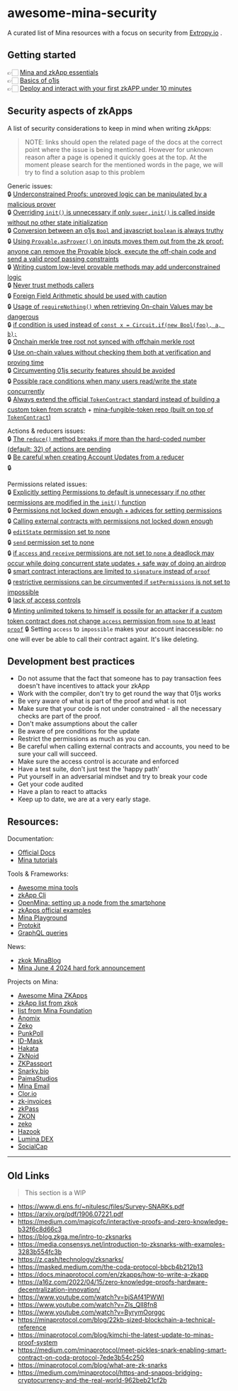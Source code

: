 # awesome-mina-security

A curated list of Mina resources with a focus on security from [Extropy.io](https://www.extropy.io/) .

## Getting started
👉🏻 [Mina and zkApp essentials](./GettingStarted/MinaAndZkAppEssentials.md)\
👉🏻 [Basics of o1js](./GettingStarted/o1jsBasics.md)\
👉🏻 [Deploy and interact with your first zkAPP under 10 minutes](./GettingStarted/deployIn10min.md) 

## Security aspects of zkApps
A list of security considerations to keep in mind when writing zkApps:
>NOTE: links should open the related page of the docs at the correct point where the issue is being mentioned. However for unknown reason after a page is opened it quickly goes at the top. At the moment please search for the mentioned words in the page, we will try to find a solution asap to this problem

Generic issues:\
🔒 [Underconstrained Proofs: unproved logic can be manipulated by a malicious prover](https://docs.minaprotocol.com/zkapps/writing-a-zkapp/introduction-to-zkapps/secure-zkapps#:~:text=exploit%20your%20application.-,Underconstrained,-proofs%3A%20Successfully%20%22calling)\
🔒 [Overriding `init()` is unnecessary if only `super.init()` is called inside without no other state initialization](https://docs.minaprotocol.com/zkapps/writing-a-zkapp/introduction-to-zkapps/smart-contracts#initializing-state)\
🔒 [Conversion between an o1js `Bool` and javascript `boolean` is always truthy](https://docs.minaprotocol.com/zkapps/writing-a-zkapp/introduction-to-zkapps/secure-zkapps#rolling-your-own-provable-methods:~:text=boolean%2C%20is%20always-,truthy,-%2C%20so%20this%20always)\
🔒 [Using `Provable.asProver()` on inputs moves them out from the zk proof: anyone can remove the Provable block, execute the off-chain code and send a valid proof passing constraints](https://docs.minaprotocol.com/zkapps/writing-a-zkapp/introduction-to-zkapps/secure-zkapps#fix-adding-the-missing-constraints:~:text=as%20well.%20Progress!%20%F0%9F%9A%80-,However,-%2C%20the%20statement%20about)\
🔒 [Writing custom low-level provable methods may add underconstrained logic](https://docs.minaprotocol.com/zkapps/writing-a-zkapp/introduction-to-zkapps/secure-zkapps#rolling-your-own-provable-methods)\
🔒 [Never trust methods callers](https://docs.minaprotocol.com/zkapps/writing-a-zkapp/introduction-to-zkapps/secure-zkapps#second-problem-we-trusted-the-caller)\
🔒 [Foreign Field Arithmetic should be used with caution](https://docs.minaprotocol.com/zkapps/o1js/foreign-fields#three-kinds-of-foreign-fields)\
🔒 [Usage of `requireNothing()` when retrieving On-chain Values may be dangerous](https://docs.minaprotocol.com/zkapps/o1js/foreign-fields#three-kinds-of-foreign-fields)\
🔒 [if condition is used instead of `const x = Circuit.if(new Bool(foo), a, b);`](https://docs.minaprotocol.com/zkapps/o1js/basic-concepts#conditionals)\
🔒 [Onchain merkle tree root not synced with offchain merkle root](https://docs.minaprotocol.com/zkapps/o1js/merkle-tree#:~:text=is%20always%20in-,sync,-with%20the%20actual)\
🔒 [Use on-chain values without checking them both at verification and proving time](https://docs.minaprotocol.com/zkapps/writing-a-zkapp/introduction-to-zkapps/smart-contracts#:~:text=off%2Dchain%20execution.-,When,-you%20use%20an)\
🔒 [Circumventing 01js security features should be avoided](https://docs.minaprotocol.com/zkapps/writing-a-zkapp/introduction-to-zkapps/secure-zkapps#fix-adding-the-missing-constraints:~:text=flag%20in%20general.-,Security,-advice%20%232%3A%20Don%27t)\
🔒 [Possible race conditions when many users read/write the state concurrently](https://docs.minaprotocol.com/zkapps/writing-a-zkapp/introduction-to-zkapps/smart-contracts#:~:text=and%20update%20state-,concurrently,-.%20It%20is%20applicable)\
🔒 [Always extend the official `TokenContract` standard instead of building a custom token from scratch](https://docs.minaprotocol.com/zkapps/writing-a-zkapp/introduction-to-zkapps/secure-zkapps#when-developing-a-token-extend-a-standard-token-contract) + [mina-fungible-token repo (built on top of `TokenContract`)](https://github.com/MinaFoundation/mina-le-token)

Actions & reducers issues:\
🔒 [The `reduce()` method breaks if more than the hard-coded number (default: 32) of actions are pending](https://docs.minaprotocol.com/zkapps/writing-a-zkapp/feature-overview/actions-and-reducer)\
🔒 [Be careful when creating Account Updates from a reducer](https://docs.minaprotocol.com/zkapps/writing-a-zkapp/introduction-to-zkapps/secure-zkapps#dont-deadlock-your-zkapp-by-interacting-with-unknown-accounts:~:text=accounts%20from%20a-,reducer,-%2C%20or%20in%20any)\
🔒

Permissions related issues:\
🔒 [Explicitly setting Permissions to default is unnecessary if no other permissions are modified in the `init()` function](https://docs.minaprotocol.com/zkapps/writing-a-zkapp/feature-overview/permissions#default-permissions:~:text=send%3A%20Permissions.proof()%2C-,Alternatively,-%2C%20you%20can%20just)\
🔒 [Permissions not locked down enough + advices for setting permissions](https://docs.minaprotocol.com/zkapps/writing-a-zkapp/introduction-to-zkapps/secure-zkapps#lock-down-permissions-as-much-as-possible)\
🔒 [Calling external contracts with permissions not locked down enough](https://docs.minaprotocol.com/zkapps/writing-a-zkapp/introduction-to-zkapps/secure-zkapps#only-call-external-contracts-with-locked-down-permissions)\
🔒 [`editState` permission set to none](https://docs.minaprotocol.com/zkapps/writing-a-zkapp/feature-overview/permissions#types-of-permissions:~:text=the%20smart%20contract.-,However,-%2C%20imagine%20if%20a)\
🔒 [`send` permission set to none](https://docs.minaprotocol.com/zkapps/writing-a-zkapp/feature-overview/permissions#default-permissions)\
🔒 [if `access` and `receive` permissions are not set to `none` a deadlock may occur while doing concurrent state updates + safe way of doing an airdrop](https://docs.minaprotocol.com/zkapps/writing-a-zkapp/introduction-to-zkapps/secure-zkapps#dont-deadlock-your-zkapp-by-interacting-with-unknown-accounts)\
🔒 [smart contract interactions are limited to `signature` instead of `proof`](https://docs.minaprotocol.com/zkapps/writing-a-zkapp/feature-overview/permissions#example-unsecurecontract:~:text=the%20transaction%20succeeds.-,However,-%2C%20this%20way%20of)\
🔒 [restrictive permissions can be circumvented if `setPermissions` is not set to impossible](https://docs.minaprotocol.com/zkapps/writing-a-zkapp/feature-overview/permissions#example-impossible-to-upgrade:~:text=For%20the-,sake,-of%20security%2C%20it)\
🔒 [lack of access controls](https://docs.minaprotocol.com/zkapps/writing-a-zkapp/feature-overview/permissions#example-unsecurecontract:~:text=not%20very%20secure%3A-,Anyone,-can%20call%20the)\
🔒 [Minting unlimited tokens to himself is possile for an attacker if a custom token contract does not change `access` permission from `none` to at least `proof`](https://docs.minaprotocol.com/zkapps/writing-a-zkapp/introduction-to-zkapps/secure-zkapps#dont-deadlock-your-zkapp-by-interacting-with-unknown-accounts:~:text=can%20mint%20an-,arbitrary,-number%20of%20tokens)
🔒 Setting `access` to `impossible` makes your account inaccessible: no one will ever be able to call their contract againt. It's like deleting.

## Development best practices
- Do not assume that the fact that someone has to pay transaction fees doesn't have incentives to attack your zkApp
- Work with the compiler, don't try to get round the way that 01js works
- Be very aware of what is part of the proof and what is not
- Make sure that your code is not under constrained - all the necessary checks are
part of the proof.
- Don't make assumptions about the caller
- Be aware of pre conditions for the update
- Restrict the permissions as much as you can.
- Be careful when calling external contracts and accounts, you need to be sure your
call will succeed.
- Make sure the access control is accurate and enforced
- Have a test suite, don't just test the 'happy path'
- Put yourself in an adversarial mindset and try to break your code
- Get your code audited
- Have a plan to react to attacks
- Keep up to date, we are at a very early stage.

## Resources:
Documentation:
- [Official Docs](https://docs.minaprotocol.com/) 
- [Mina tutorials](https://docs.minaprotocol.com/zkapps/tutorials)

Tools & Frameworks:
- [Awesome mina tools](https://github.com/nerdvibe/awesome-mina) 
- [zkApp Cli](https://github.com/o1-labs/zkapp-cli)
- [OpenMina: setting up a node from the smartphone](https://openmina.com/)
- [zkApps official examples](https://github.com/o1-labs/o1js/tree/main/src/examples/zkapps) 
- [Mina Playground](https://www.minaplayground.com/)
- [Protokit](https://protokit.dev/)
- [GraphQL queries](https://graphql.minaexplorer.com/)

News:
- [zkok MinaBlog](https://minablog.zkok.io/) 
- [Mina June 4 2024 hard fork announcement](https://minaprotocol.com/blog/mina-protocols-upcoming-major-upgrade-everything-you-need-to-know) 

Projects on Mina:
- [Awesome Mina ZKApps](https://github.com/iam-dev/awesome-zkApps) 
- [zkApp list from zkok](https://zkok.io/)
- [list from Mina Foundation](https://github.com/MinaFoundation/list-of-projects?tab=readme-ov-file) 
- [Anomix](https://github.com/anomix-zk/anomix-network/tree/main)
- [Zeko](https://github.com/zeko-labs)
- [PunkPoll](https://www.punkpoll.io/)
- [ID-Mask](https://idmask.xyz/)
- [Hakata](https://hakata.io/) 
- [ZkNoid](https://www.zknoid.io/)
- [ZKPassport](https://github.com/MinaFoundation/Core-Grants/issues/18)
- [Snarky.bio](https://snarky.bio/) 
- [PaimaStudios](https://paimastudios.com/) 
- [Mina Email](https://github.com/0xStruct/moolah/tree/main)
- [Clor.io](https://clor.io/)
- [zk-invoices](https://github.com/kriss1897/zk-invoices/tree/main)
- [zkPass](https://zkpass.org/)
- [ZKON](https://www.zkon.xyz/)
- [zeko](https://zeko.io/)
- [Hazook](https://github.com/ycryptx/Hazook-Fast-Zk-Rollup)
- [Lumina DEX](https://luminadex.com/)
- [SocialCap](https://socialcap.app/)

  

---
## Old Links
> This section is a WIP

- https://www.di.ens.fr/~nitulesc/files/Survey-SNARKs.pdf
- https://arxiv.org/pdf/1906.07221.pdf 
- https://medium.com/magicofc/interactive-proofs-and-zero-knowledge-b32f6c8d66c3 
- https://blog.zkga.me/intro-to-zksnarks 
- https://media.consensys.net/introduction-to-zksnarks-with-examples-3283b554fc3b 
- https://z.cash/technology/zksnarks/
- https://masked.medium.com/the-coda-protocol-bbcb4b212b13 
- https://docs.minaprotocol.com/en/zkapps/how-to-write-a-zkapp 
- https://a16z.com/2022/04/15/zero-knowledge-proofs-hardware-decentralization-innovation/
- https://www.youtube.com/watch?v=bjSAf41PWWI
- https://www.youtube.com/watch?v=Zls_QlI8fn8
- https://www.youtube.com/watch?v=ByrymOorggc
- https://minaprotocol.com/blog/22kb-sized-blockchain-a-technical-reference
- https://minaprotocol.com/blog/kimchi-the-latest-update-to-minas-proof-system
- https://medium.com/minaprotocol/meet-pickles-snark-enabling-smart-contract-on-coda-protocol-7ede3b54c250
- https://minaprotocol.com/blog/what-are-zk-snarks
- https://medium.com/minaprotocol/https-and-snapps-bridging-cryptocurrency-and-the-real-world-962beb21cf2b 
